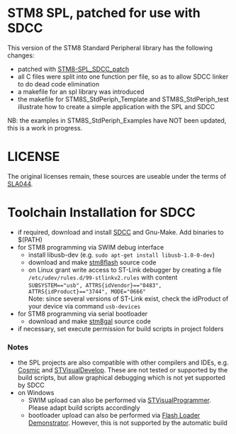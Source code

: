 STM8 SPL, patched for use with SDCC
=================

This version of the STM8 Standard Peripheral library has the following changes:
- patched with [STM8-SPL_SDCC_patch](https://github.com/gicking/STM8-SPL_SDCC_patch)
- all C files were split into one function per file, so as to allow SDCC linker to do dead code elimination
- a makefile for an spl library was introduced
- the makefile for STM8S_StdPeriph_Template and STM8S_StdPeriph_test illustrate how to create a simple application with the SPL and SDCC

NB: the examples in STM8S_StdPeriph_Examples have NOT been updated, this is a work in progress.

LICENSE
=================

The original licenses remain, these sources are useable under the terms of [SLA044](http://www.st.com/SLA0044).

Toolchain Installation for SDCC
=================

  - if required, download and install [SDCC](http://sdcc.sourceforge.net/) and Gnu-Make. Add binaries to $(PATH)
  - for STM8 programming via SWIM debug interface
    - install libusb-dev (e.g. `sudo apt-get install libusb-1.0-0-dev`)
    - download and make [stm8flash](https://github.com/vdudouyt/stm8flash) source code
    - on Linux grant write access to ST-Link debugger by creating a file `/etc/udev/rules.d/99-stlinkv2.rules` with content  
    `SUBSYSTEM=="usb", ATTRS{idVendor}=="0483", ATTRS{idProduct}=="3744", MODE="0666"`  
    Note: since several versions of ST-Link exist, check the idProduct of your device via command `usb-devices`
  - for STM8 programming via serial bootloader
    - download and make [stm8gal](https://github.com/gicking/stm8gal) source code
  - if necessary, set execute permission for build scripts in project folders

### Notes

  - the SPL projects are also compatible with other compilers and IDEs, e.g. [Cosmic](http://www.cosmic-software.com/) and [STVisualDevelop](http://www.st.com). These are not tested or supported by the build scripts, but allow graphical debugging which is not yet supported by SDCC 
  - on Windows
    - SWIM upload can also be performed via [STVisualProgrammer](http://www.st.com). Please adapt build scripts accordingly
    - bootloader upload can also be performed via [Flash Loader Demonstrator](http://www.st.com). However, this is not supported by the automatic build
